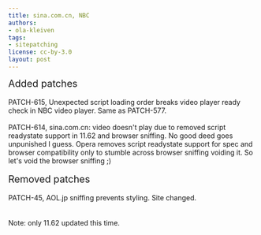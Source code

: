 ```yaml
---
title: sina.com.cn, NBC
authors:
- ola-kleiven
tags:
- sitepatching
license: cc-by-3.0
layout: post
---
```


<span style="font-size: 140%">Added patches</span><br/><br/>PATCH-615, Unexpected script loading order breaks video player ready check in NBC video player. Same as PATCH-577.<br/><br/>PATCH-614, sina.com.cn: video doesn&#39;t play due to removed script readystate support in 11.62 and browser sniffing. No good deed goes unpunished I guess. Opera removes script readystate support for spec and browser compatibility only to stumble across browser sniffing voiding it. So let&#39;s void the browser sniffing ;)<br/> <br/><span style="font-size: 140%">Removed patches</span><br/><br/>PATCH-45, AOL.jp sniffing prevents styling. Site changed.<br/><br/><br/>Note: only 11.62 updated this time.
